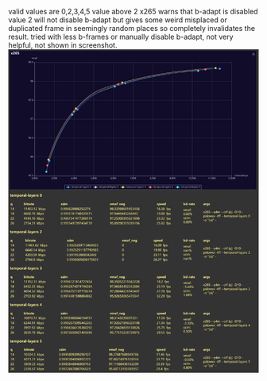 valid values are 0,2,3,4,5
value above 2 x265 warns that b-adapt is disabled
value 2 will not disable b-adapt but gives some weird misplaced or duplicated frame in seemingly random places so completely invalidates the result. tried with less b-frames or manually disable b-adapt, not very helpful, not shown in screenshot.
![img](report-0.png)